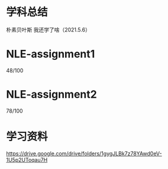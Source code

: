 # 学科总结
朴素贝叶斯
我还学了啥（2021.5.6）
# NLE-assignment1
48/100
# NLE-assignment2
78/100
# 学习资料
https://drive.google.com/drive/folders/1gygJLBk7z78YAwd0eV-1U5p2UToqau7H
